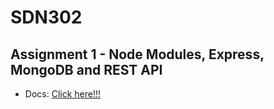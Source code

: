 # SDN302 
## Assignment 1 - Node Modules, Express, MongoDB and REST API
- Docs: [Click here!!!](Assignment_1_-_Node_Modules,_Express,_MongoDB_and_REST_API.pdf)
